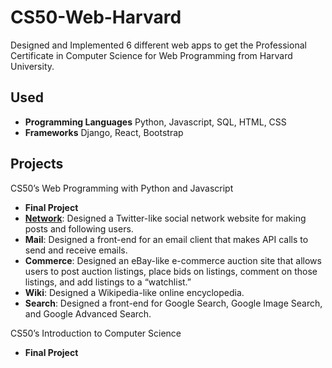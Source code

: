 # CS50-Web-Harvard

Designed and Implemented 6 different web apps to get the Professional Certificate in Computer Science for Web Programming from Harvard University.

## Used

- **Programming Languages** Python, Javascript, SQL, HTML, CSS
- **Frameworks** Django, React, Bootstrap

## Projects

CS50’s Web Programming with Python and Javascript

- **Final Project**
- [**Network**](https://github.com/jathurchan/CS50-Web-Harvard/tree/main/Web%20Programming%20with%20Python%20and%20Javascript/4.%20Network): Designed a Twitter-like social network website for making posts and following users.
- **Mail**: Designed a front-end for an email client that makes API calls to send and receive emails.
- **Commerce**: Designed an eBay-like e-commerce auction site that allows users to post auction listings, place bids on listings, comment on those listings, and add listings to a “watchlist.”
- **Wiki**: Designed a Wikipedia-like online encyclopedia.
- **Search**: Designed a front-end for Google Search, Google Image Search, and Google Advanced Search.

CS50’s Introduction to Computer Science

- **Final Project**

